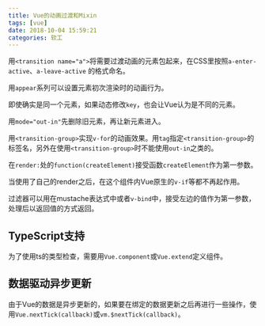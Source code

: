 ```yaml
---
title: Vue的动画过渡和Mixin
tags: [vue]
date: 2018-10-04 15:59:21
categories: 软工
---
```


用`<transition name="a">`将需要过渡动画的元素包起来，在CSS里按照`a-enter-active`、`a-leave-active` 的格式命名。

用`appear`系列可以设置元素初次渲染时的动画行为。

即使确实是同一个元素，如果动态修改`key`，也会让Vue认为是不同的元素。

用`mode="out-in"`先删除旧元素，再让新元素进入。

用`<transition-group>`实现`v-for`的动画效果。用`tag`指定`<transition-group>`的标签名，另外在使用`<transition-group>`时不能使用`out-in`之类的。

在`render:`处的`function(createElement)`接受函数`createElement`作为第一参数。

当使用了自己的render之后，在这个组件内Vue原生的`v-if`等都不再起作用。

过滤器可以用在mustache表达式中或者`v-bind`中，接受左边的值作为第一参数，处理后以返回值的方式返回。

## TypeScript支持

为了使用ts的类型检查，需要用`Vue.component`或`Vue.extend`定义组件。

## 数据驱动异步更新

由于Vue的数据是异步更新的，如果要在绑定的数据更新之后再进行一些操作，使用`Vue.nextTick(callback)`或`vm.$nextTick(callback)`。

